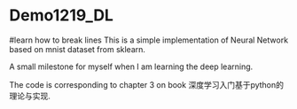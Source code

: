 # Demo1219_DL
#learn how to break lines
This is a simple implementation of Neural Network based on mnist dataset from sklearn. 

A small milestone for myself when I am learning the deep learning.

The code is corresponding to chapter 3 on book 深度学习入门基于python的理论与实现.
